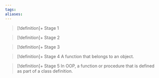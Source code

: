 ```yaml
---
tags:
aliases:
---
```


> [!definition]+ Stage 1
>

> [!definition]+ Stage 2
>

> [!definition]+ Stage 3
>

> [!definition]+ Stage 4
> A function that belongs to an object.

> [!definition]+ Stage 5
> In OOP, a function or procedure that is defined as part of a class definition.



